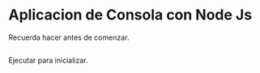 # Aplicacion de Consola con Node Js
Recuerda hacer  antes de comenzar.
``` npm install  
``` 
Ejecutar para inicializar.

```` node app
````
